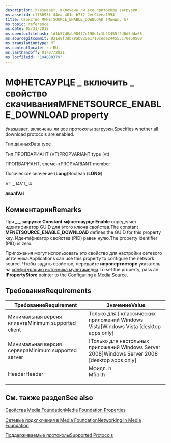 ```yaml
---
description: Указывает, включены ли все протоколы загрузки.
ms.assetid: c178693f-44ea-481e-b7f2-2ec94eea1994
title: Свойство MFNETSOURCE_ENABLE_DOWNLOAD (Мфидл. h)
ms.topic: reference
ms.date: 05/31/2018
ms.openlocfilehash: 1d1b57d8ab984f7c198d1c1b43455f2d0d5dda68
ms.sourcegitcommit: 831e8f3db78ab820e1710cede244553c70e50500
ms.translationtype: MT
ms.contentlocale: ru-RU
ms.lasthandoff: 01/07/2021
ms.locfileid: "104080379"
---
```

# <a name="mfnetsource_enable_download-property"></a><span data-ttu-id="c4cc6-103">МФНЕТСАУРЦЕ \_ включить \_ свойство скачивания</span><span class="sxs-lookup"><span data-stu-id="c4cc6-103">MFNETSOURCE\_ENABLE\_DOWNLOAD property</span></span>

<span data-ttu-id="c4cc6-104">Указывает, включены ли все протоколы загрузки.</span><span class="sxs-lookup"><span data-stu-id="c4cc6-104">Specifies whether all download protocols are enabled.</span></span>



<span data-ttu-id="c4cc6-105">Тип данных</span><span class="sxs-lookup"><span data-stu-id="c4cc6-105">Data type</span></span>

<span data-ttu-id="c4cc6-106">Тип ПРОПВАРИАНТ (VT)</span><span class="sxs-lookup"><span data-stu-id="c4cc6-106">PROPVARIANT type (vt)</span></span>

<span data-ttu-id="c4cc6-107">ПРОПВАРИАНТ, элемент</span><span class="sxs-lookup"><span data-stu-id="c4cc6-107">PROPVARIANT member</span></span>

<span data-ttu-id="c4cc6-108">Логическое значение (**Long**)</span><span class="sxs-lookup"><span data-stu-id="c4cc6-108">Boolean (**LONG**)</span></span>

<span data-ttu-id="c4cc6-109">VT \_ I4</span><span class="sxs-lookup"><span data-stu-id="c4cc6-109">VT\_I4</span></span>

<span data-ttu-id="c4cc6-110">**лвал**</span><span class="sxs-lookup"><span data-stu-id="c4cc6-110">**lVal**</span></span>



## <a name="remarks"></a><span data-ttu-id="c4cc6-111">Комментарии</span><span class="sxs-lookup"><span data-stu-id="c4cc6-111">Remarks</span></span>

<span data-ttu-id="c4cc6-112">При **\_ \_ загрузке Constant мфнетсаурце Enable** определяет идентификатор GUID для этого ключа свойства.</span><span class="sxs-lookup"><span data-stu-id="c4cc6-112">The constant **MFNETSOURCE\_ENABLE\_DOWNLOAD** defines the GUID for this property key.</span></span> <span data-ttu-id="c4cc6-113">Идентификатор свойства (PID) равен нулю.</span><span class="sxs-lookup"><span data-stu-id="c4cc6-113">The property identifier (PID) is zero.</span></span>

<span data-ttu-id="c4cc6-114">Приложения могут использовать это свойство для настройки сетевого источника.</span><span class="sxs-lookup"><span data-stu-id="c4cc6-114">Applications can use this property to configure the network source.</span></span> <span data-ttu-id="c4cc6-115">Чтобы задать свойство, передайте **ипропертисторе** указатель на [конфигурацию источника мультимедиа](configuring-a-media-source.md).</span><span class="sxs-lookup"><span data-stu-id="c4cc6-115">To set the property, pass an **IPropertyStore** pointer to the [Configuring a Media Source](configuring-a-media-source.md).</span></span>

## <a name="requirements"></a><span data-ttu-id="c4cc6-116">Требования</span><span class="sxs-lookup"><span data-stu-id="c4cc6-116">Requirements</span></span>



| <span data-ttu-id="c4cc6-117">Требование</span><span class="sxs-lookup"><span data-stu-id="c4cc6-117">Requirement</span></span> | <span data-ttu-id="c4cc6-118">Значение</span><span class="sxs-lookup"><span data-stu-id="c4cc6-118">Value</span></span> |
|-------------------------------------|------------------------------------------------------------------------------------|
| <span data-ttu-id="c4cc6-119">Минимальная версия клиента</span><span class="sxs-lookup"><span data-stu-id="c4cc6-119">Minimum supported client</span></span><br/> | <span data-ttu-id="c4cc6-120">Только для \[ классических приложений Windows Vista\]</span><span class="sxs-lookup"><span data-stu-id="c4cc6-120">Windows Vista \[desktop apps only\]</span></span><br/>                                     |
| <span data-ttu-id="c4cc6-121">Минимальная версия сервера</span><span class="sxs-lookup"><span data-stu-id="c4cc6-121">Minimum supported server</span></span><br/> | <span data-ttu-id="c4cc6-122">\[Только для настольных приложений Windows Server 2008\]</span><span class="sxs-lookup"><span data-stu-id="c4cc6-122">Windows Server 2008 \[desktop apps only\]</span></span><br/>                               |
| <span data-ttu-id="c4cc6-123">Header</span><span class="sxs-lookup"><span data-stu-id="c4cc6-123">Header</span></span><br/>                   | <dl> <span data-ttu-id="c4cc6-124"><dt>Мфидл. h</dt></span><span class="sxs-lookup"><span data-stu-id="c4cc6-124"><dt>Mfidl.h</dt></span></span> </dl> |



## <a name="see-also"></a><span data-ttu-id="c4cc6-125">См. также раздел</span><span class="sxs-lookup"><span data-stu-id="c4cc6-125">See also</span></span>

<dl> <dt>

[<span data-ttu-id="c4cc6-126">Свойства Media Foundation</span><span class="sxs-lookup"><span data-stu-id="c4cc6-126">Media Foundation Properties</span></span>](media-foundation-properties.md)
</dt> <dt>

[<span data-ttu-id="c4cc6-127">Сетевые подключения в Media Foundation</span><span class="sxs-lookup"><span data-stu-id="c4cc6-127">Networking in Media Foundation</span></span>](networking-in-media-foundation.md)
</dt> <dt>

[<span data-ttu-id="c4cc6-128">Поддерживаемые протоколы</span><span class="sxs-lookup"><span data-stu-id="c4cc6-128">Supported Protocols</span></span>](supported-protocols.md)
</dt> </dl>

 

 




